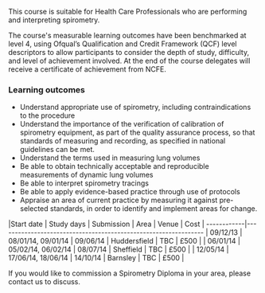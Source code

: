 This course is suitable for Health Care Professionals who are performing and interpreting spirometry.

The course's measurable learning outcomes have been benchmarked at level 4, using Ofqual’s Qualification and Credit Framework (QCF) level descriptors to allow participants to consider the depth of study, difficulty, and level of achievement involved. At the end of the course delegates will receive a certificate of achievement from NCFE.

### Learning outcomes

* Understand appropriate use of spirometry, including contraindications to the procedure
* Understand the importance of the verification of calibration of spirometry equipment, as part of the quality assurance process, so that standards of measuring and recording, as specified in national guidelines can be met.
* Understand the terms used in measuring lung volumes
* Be able to obtain technically acceptable and reproducible measurements of dynamic lung volumes
* Be able to interpret spirometry tracings
* Be able to apply evidence-based practice through use of protocols
* Appraise an area of current practice by measuring it against pre-selected standards, in order to identify and implement areas for change.

|Start date | Study days         | Submission | Area         | Venue | Cost |
------------|----------------------------------------------------------------
| 09/12/13  | 08/01/14, 09/01/14 | 09/06/14   | Huddersfield | TBC   | £500 |
| 06/01/14  | 05/02/14, 06/02/14 | 08/07/14   | Sheffield    | TBC   | £500 |
| 12/05/14  | 17/06/14, 18/06/14 | 14/10/14   | Barnsley     | TBC   | £500 |

If you would like to commission a Spirometry Diploma in your area, please contact us to discuss.
